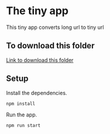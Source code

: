 # The tiny app

This tiny app converts long url to tiny url

## To download this folder

[Link to download this folder](https://downgit.github.io/#/home?url=https:%2F%2Fgithub.com%2Fmarvincayetano%2Fprojects-lighthouse%2Ftree%2Fmain%2Ftinyapp)

## Setup

Install the dependencies.

```bash
npm install
```

Run the app.

```bash
npm run start
```
